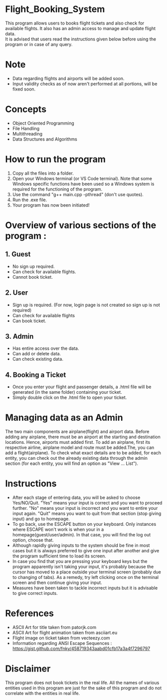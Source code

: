 # Flight_Booking_System

This program allows users to books flight tickets and also check for available flights. It also has an admin access to manage and update flight data.   
It is advised that users read the instructions given below before using the program or in case of any query.

# Note
- Data regarding flights and airports will be added soon.
- Input validity checks as of now aren't performed at all portions, will be fixed soon.

# Concepts

- Object Oriented Programming
- File Handling
- Multithreading
- Data Structures and Algorithms

# How to run the program

1. Copy all the files into a folder.
2. Open your Windows terminal (or VS Code terminal). Note that some Windows specific functions have been used so a Windows system is required for the functioning of the program.
3. Use the command "g++ main.cpp -pthread" (don't use quotes).
4. Run the .exe file.
5. Your program has now been initiated!

# Overview of various sections of the program :

## 1. Guest

- No sign up required.
- Can check for available flights.
- Cannot book ticket.

## 2. User

- Sign up is required. (For now, login page is not created so sign up is not required)
- Can check for available flights
- Can book ticket.

## 3. Admin

- Has entire access over the data.
- Can add or delete data.
- Can check existing data.

## 4. Booking a Ticket

- Once you enter your flight and passenger details, a .html file will be generated (in the same folder) containing your ticket.
- Simply double click on the .html file to open your ticket. 

# Managing data as an Admin

The two main components are airplane(flight) and airport data. Before adding any airplane, there must be an airport at the starting and destination locations. Hence, airports must added first. To add an airplane, first its respective airline, airplane model and route must be added.The, you can add a flight(airplane). To check what exact details are to be added, for each entity, you can check out the already existing data through the admin section (for each entity, you will find an option as "View ... List").

# Instructions

- After each stage of entering data, you will be asked to choose Yes/NO/Quit. "Yes" means your input is correct and you want to proceed further. "No" means your input is incorrect and you want to entire your input again. "Quit" means you want to quit from that section (stop giving input) and go to homepage.
- To go back, use the ESCAPE button on your keyboard. Only instances where ESCAPE won't work is when your in a homepage(guest/user/admin). In that case, you will find the log out option, choose that.
- Although rapidly giving inputs to the system should be fine in most cases but it is always preferred to give one input after another and give the program sufficient time to load its screen.
- In case you find that you are pressing your keyboard keys but the program apparently isn't taking your input, it's probably because the cursor has moved to a place outside your terminal screen (probably due to changing of tabs). As a remedy, try left clicking once on the terminal screen and then continue giving your input.
- Measures have been taken to tackle incorrect inputs but it is advisable to give correct inputs.
<!-- - Regarding ticket css file. -->

# References

- ASCII Art for title taken from patorjk.com
- ASCII Art for flight animation taken from asciiart.eu
- Flight image on ticket taken from vecteezy.com
- Information regarding ANSI Escape Sequences : https://gist.github.com/fnky/458719343aabd01cfb17a3a4f7296797

# Disclaimer

This program does not book tickets in the real life. All the names of various entities used in this program are just for the sake of this program and do not correlate with the entities in real life.
